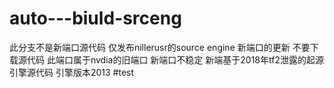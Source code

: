 # auto---biuld-srceng
此分支不是新端口源代码
仅发布nillerusr的source engine 新端口的更新
不要下载源代码
此端口属于nvdia的旧端口
新端口不稳定
新端基于2018年tf2泄露的起源引擎源代码
引擎版本2013
#test
